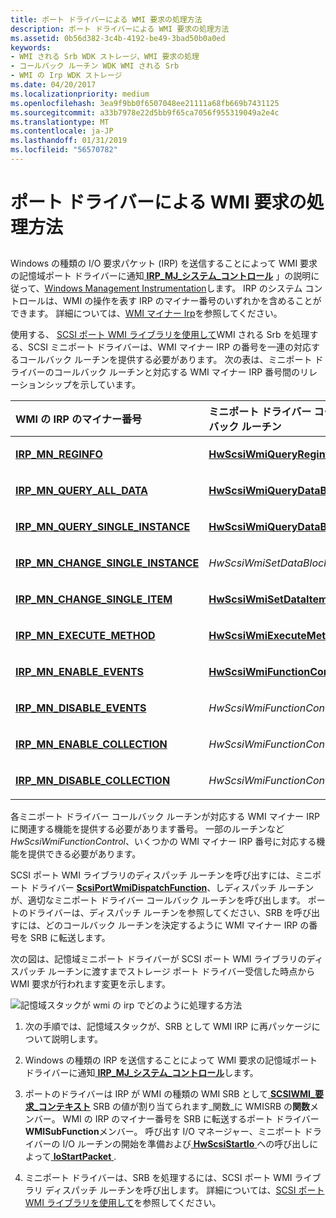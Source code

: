 ```yaml
---
title: ポート ドライバーによる WMI 要求の処理方法
description: ポート ドライバーによる WMI 要求の処理方法
ms.assetid: 0b56d382-3c4b-4192-be49-3bad50b0a0ed
keywords:
- WMI される Srb WDK ストレージ、WMI 要求の処理
- コールバック ルーチン WDK WMI される Srb
- WMI の Irp WDK ストレージ
ms.date: 04/20/2017
ms.localizationpriority: medium
ms.openlocfilehash: 3ea9f9bb0f6507048ee21111a68fb669b7431125
ms.sourcegitcommit: a33b7978e22d5bb9f65ca7056f955319049a2e4c
ms.translationtype: MT
ms.contentlocale: ja-JP
ms.lasthandoff: 01/31/2019
ms.locfileid: "56570782"
---
```

# <a name="how-the-port-driver-processes-wmi-requests"></a>ポート ドライバーによる WMI 要求の処理方法


## <span id="ddk_how_the_port_driver_processes_wmi_requests_kg"></span><span id="DDK_HOW_THE_PORT_DRIVER_PROCESSES_WMI_REQUESTS_KG"></span>


Windows の種類の I/O 要求パケット (IRP) を送信することによって WMI 要求の記憶域ポート ドライバーに通知[ **IRP\_MJ\_システム\_コントロール**](https://msdn.microsoft.com/library/windows/hardware/ff550813) 」の説明に従って、[Windows Management Instrumentation](https://msdn.microsoft.com/library/windows/hardware/ff547139)します。 IRP のシステム コントロールは、WMI の操作を表す IRP のマイナー番号のいずれかを含めることができます。 詳細については、[WMI マイナー Irp](https://msdn.microsoft.com/library/windows/hardware/ff566361)を参照してください。

使用する、 [SCSI ポート WMI ライブラリを使用して](using-the-scsi-port-wmi-library.md)WMI される Srb を処理する、SCSI ミニポート ドライバーは、WMI マイナー IRP の番号を一連の対応するコールバック ルーチンを提供する必要があります。 次の表は、ミニポート ドライバーのコールバック ルーチンと対応する WMI マイナー IRP 番号間のリレーションシップを示しています。

<table>
<colgroup>
<col width="50%" />
<col width="50%" />
</colgroup>
<thead>
<tr class="header">
<th align="left">WMI の IRP のマイナー番号</th>
<th align="left">ミニポート ドライバー コールバック ルーチン</th>
</tr>
</thead>
<tbody>
<tr class="odd">
<td align="left"><p><a href="https://msdn.microsoft.com/library/windows/hardware/ff551731" data-raw-source="[&lt;strong&gt;IRP_MN_REGINFO&lt;/strong&gt;](https://msdn.microsoft.com/library/windows/hardware/ff551731)"><strong>IRP_MN_REGINFO</strong></a></p></td>
<td align="left"><p><a href="https://msdn.microsoft.com/library/windows/hardware/ff557344" data-raw-source="[&lt;strong&gt;HwScsiWmiQueryReginfo&lt;/strong&gt;](https://msdn.microsoft.com/library/windows/hardware/ff557344)"><strong>HwScsiWmiQueryReginfo</strong></a></p></td>
</tr>
<tr class="even">
<td align="left"><p><a href="https://msdn.microsoft.com/library/windows/hardware/ff551650" data-raw-source="[&lt;strong&gt;IRP_MN_QUERY_ALL_DATA&lt;/strong&gt;](https://msdn.microsoft.com/library/windows/hardware/ff551650)"><strong>IRP_MN_QUERY_ALL_DATA</strong></a></p></td>
<td align="left"><p><a href="https://msdn.microsoft.com/library/windows/hardware/ff557340" data-raw-source="[&lt;strong&gt;HwScsiWmiQueryDataBlock&lt;/strong&gt;](https://msdn.microsoft.com/library/windows/hardware/ff557340)"><strong>HwScsiWmiQueryDataBlock</strong></a></p></td>
</tr>
<tr class="odd">
<td align="left"><p><a href="https://msdn.microsoft.com/library/windows/hardware/ff551718" data-raw-source="[&lt;strong&gt;IRP_MN_QUERY_SINGLE_INSTANCE&lt;/strong&gt;](https://msdn.microsoft.com/library/windows/hardware/ff551718)"><strong>IRP_MN_QUERY_SINGLE_INSTANCE</strong></a></p></td>
<td align="left"><p><a href="https://msdn.microsoft.com/library/windows/hardware/ff557340" data-raw-source="[&lt;strong&gt;HwScsiWmiQueryDataBlock&lt;/strong&gt;](https://msdn.microsoft.com/library/windows/hardware/ff557340)"><strong>HwScsiWmiQueryDataBlock</strong></a></p></td>
</tr>
<tr class="even">
<td align="left"><p><a href="https://msdn.microsoft.com/library/windows/hardware/ff550831" data-raw-source="[&lt;strong&gt;IRP_MN_CHANGE_SINGLE_INSTANCE&lt;/strong&gt;](https://msdn.microsoft.com/library/windows/hardware/ff550831)"><strong>IRP_MN_CHANGE_SINGLE_INSTANCE</strong></a></p></td>
<td align="left"><p><em>HwScsiWmiSetDataBlock</em></p></td>
</tr>
<tr class="odd">
<td align="left"><p><a href="https://msdn.microsoft.com/library/windows/hardware/ff550836" data-raw-source="[&lt;strong&gt;IRP_MN_CHANGE_SINGLE_ITEM&lt;/strong&gt;](https://msdn.microsoft.com/library/windows/hardware/ff550836)"><strong>IRP_MN_CHANGE_SINGLE_ITEM</strong></a></p></td>
<td align="left"><p><a href="https://msdn.microsoft.com/library/windows/hardware/ff557357" data-raw-source="[&lt;strong&gt;HwScsiWmiSetDataItem&lt;/strong&gt;](https://msdn.microsoft.com/library/windows/hardware/ff557357)"><strong>HwScsiWmiSetDataItem</strong></a></p></td>
</tr>
<tr class="even">
<td align="left"><p><a href="https://msdn.microsoft.com/library/windows/hardware/ff550868" data-raw-source="[&lt;strong&gt;IRP_MN_EXECUTE_METHOD&lt;/strong&gt;](https://msdn.microsoft.com/library/windows/hardware/ff550868)"><strong>IRP_MN_EXECUTE_METHOD</strong></a></p></td>
<td align="left"><p><a href="https://msdn.microsoft.com/library/windows/hardware/ff557332" data-raw-source="[&lt;strong&gt;HwScsiWmiExecuteMethod&lt;/strong&gt;](https://msdn.microsoft.com/library/windows/hardware/ff557332)"><strong>HwScsiWmiExecuteMethod</strong></a></p></td>
</tr>
<tr class="odd">
<td align="left"><p><a href="https://msdn.microsoft.com/library/windows/hardware/ff550859" data-raw-source="[&lt;strong&gt;IRP_MN_ENABLE_EVENTS&lt;/strong&gt;](https://msdn.microsoft.com/library/windows/hardware/ff550859)"><strong>IRP_MN_ENABLE_EVENTS</strong></a></p></td>
<td align="left"><p><a href="https://msdn.microsoft.com/library/windows/hardware/ff557338" data-raw-source="[&lt;strong&gt;HwScsiWmiFunctionControl&lt;/strong&gt;](https://msdn.microsoft.com/library/windows/hardware/ff557338)"><strong>HwScsiWmiFunctionControl</strong></a></p></td>
</tr>
<tr class="even">
<td align="left"><p><a href="https://msdn.microsoft.com/library/windows/hardware/ff550851" data-raw-source="[&lt;strong&gt;IRP_MN_DISABLE_EVENTS&lt;/strong&gt;](https://msdn.microsoft.com/library/windows/hardware/ff550851)"><strong>IRP_MN_DISABLE_EVENTS</strong></a></p></td>
<td align="left"><p><em>HwScsiWmiFunctionControl</em></p></td>
</tr>
<tr class="odd">
<td align="left"><p><a href="https://msdn.microsoft.com/library/windows/hardware/ff550857" data-raw-source="[&lt;strong&gt;IRP_MN_ENABLE_COLLECTION&lt;/strong&gt;](https://msdn.microsoft.com/library/windows/hardware/ff550857)"><strong>IRP_MN_ENABLE_COLLECTION</strong></a></p></td>
<td align="left"><p><em>HwScsiWmiFunctionControl</em></p></td>
</tr>
<tr class="even">
<td align="left"><p><a href="https://msdn.microsoft.com/library/windows/hardware/ff550848" data-raw-source="[&lt;strong&gt;IRP_MN_DISABLE_COLLECTION&lt;/strong&gt;](https://msdn.microsoft.com/library/windows/hardware/ff550848)"><strong>IRP_MN_DISABLE_COLLECTION</strong></a></p></td>
<td align="left"><p><em>HwScsiWmiFunctionControl</em></p></td>
</tr>
</tbody>
</table>

 

各ミニポート ドライバー コールバック ルーチンが対応する WMI マイナー IRP に関連する機能を提供する必要があります番号。 一部のルーチンなど*HwScsiWmiFunctionControl*、いくつかの WMI マイナー IRP 番号に対応する機能を提供できる必要があります。

SCSI ポート WMI ライブラリのディスパッチ ルーチンを呼び出すには、ミニポート ドライバー [ **ScsiPortWmiDispatchFunction**](https://msdn.microsoft.com/library/windows/hardware/ff564766)、しディスパッチ ルーチンが、適切なミニポート ドライバー コールバック ルーチンを呼び出します。 ポートのドライバーは、ディスパッチ ルーチンを参照してください、SRB を呼び出すには、どのコールバック ルーチンを決定するように WMI マイナー IRP の番号を SRB に転送します。

次の図は、記憶域ミニポート ドライバーが SCSI ポート WMI ライブラリのディスパッチ ルーチンに渡すまでストレージ ポート ドライバー受信した時点から WMI 要求が行われます変更を示します。

![記憶域スタックが wmi の irp でどのように処理する方法 ](images/scsiwmilib.png)

1.  次の手順では、記憶域スタックが、SRB として WMI IRP に再パッケージについて説明します。

2.  Windows の種類の IRP を送信することによって WMI 要求の記憶域ポート ドライバーに通知[ **IRP\_MJ\_システム\_コントロール**](https://msdn.microsoft.com/library/windows/hardware/ff550813)します。

3.  ポートのドライバーは IRP が WMI の種類の WMI SRB として[ **SCSIWMI\_要求\_コンテキスト**](https://msdn.microsoft.com/library/windows/hardware/ff564946) SRB の値が割り当てられます\_関数\_に WMISRB の**関数**メンバー。 WMI の IRP のマイナー番号を SRB に転送するポート ドライバー **WMISubFunction**メンバー。 呼び出す I/O マネージャー、ミニポート ドライバーの I/O ルーチンの開始を準備および[ **HwScsiStartIo** ](https://msdn.microsoft.com/library/windows/hardware/ff557323)への呼び出しによって[ **IoStartPacket** ](https://msdn.microsoft.com/library/windows/hardware/ff550370).

4.  ミニポート ドライバーは、SRB を処理するには、SCSI ポート WMI ライブラリ ディスパッチ ルーチンを呼び出します。 詳細については、[SCSI ポート WMI ライブラリを使用して](using-the-scsi-port-wmi-library.md)を参照してください。

 

 





